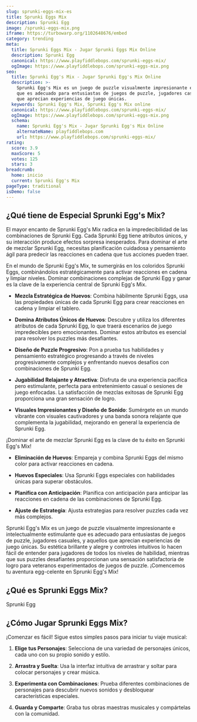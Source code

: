 ```yaml
---
slug: sprunki-eggs-mix-es
title: Sprunki Eggs Mix
description: Sprunki Egg
image: /sprunki-eggs-mix.png
iframe: https://turbowarp.org/1102648676/embed
category: trending
meta:
  title: Sprunki Eggs Mix - Jugar Sprunki Eggs Mix Online
  description: Sprunki Egg
  canonical: https://www.playfiddlebops.com/sprunki-eggs-mix/
  ogImage: https://www.playfiddlebops.com/sprunki-eggs-mix.png
seo:
  title: Sprunki Egg's Mix - Jugar Sprunki Egg's Mix Online
  description: >-
    Sprunki Egg's Mix es un juego de puzzle visualmente impresionante e intelectualmente estimulante
    que es adecuado para entusiastas de juegos de puzzle, jugadores casuales, y aquellos
    que aprecian experiencias de juego únicas.
  keywords: Sprunki Egg's Mix, Sprunki Egg's Mix online
  canonical: https://www.playfiddlebops.com/sprunki-eggs-mix/
  ogImage: https://www.playfiddlebops.com/sprunki-eggs-mix.png
  schema:
    name: Sprunki Egg's Mix - Jugar Sprunki Egg's Mix Online
    alternateName: playfiddlebops.com
    url: https://www.playfiddlebops.com/sprunki-eggs-mix/
rating:
  score: 3.9
  maxScore: 5
  votes: 125
  stars: 3
breadcrumb:
  home: inicio
  current: Sprunki Egg's Mix
pageType: traditional
isDemo: false
---
```


## ¿Qué tiene de Especial Sprunki Egg's Mix?

El mayor encanto de Sprunki Egg's Mix radica en la impredecibilidad de las combinaciones de Sprunki Egg. Cada Sprunki Egg tiene atributos únicos, y su interacción produce efectos sorpresa inesperados. Para dominar el arte de mezclar Sprunki Egg, necesitas planificación cuidadosa y pensamiento ágil para predecir las reacciones en cadena que tus acciones pueden traer.

En el mundo de Sprunki Egg's Mix, te sumergirás en los coloridos Sprunki Eggs, combinándolos estratégicamente para activar reacciones en cadena y limpiar niveles. Dominar combinaciones complejas de Sprunki Egg y ganar es la clave de la experiencia central de Sprunki Egg's Mix.

- **Mezcla Estratégica de Huevos**: Combina hábilmente Sprunki Eggs, usa las propiedades únicas de cada Sprunki Egg para crear reacciones en cadena y limpiar el tablero.

- **Domina Atributos Únicos de Huevos**: Descubre y utiliza los diferentes atributos de cada Sprunki Egg, lo que traerá escenarios de juego impredecibles pero emocionantes. Dominar estos atributos es esencial para resolver los puzzles más desafiantes.

- **Diseño de Puzzle Progresivo**: Pon a prueba tus habilidades y pensamiento estratégico progresando a través de niveles progresivamente complejos y enfrentando nuevos desafíos con combinaciones de Sprunki Egg.

- **Jugabilidad Relajante y Atractiva**: Disfruta de una experiencia pacífica pero estimulante, perfecta para entretenimiento casual o sesiones de juego enfocadas. La satisfacción de mezclas exitosas de Sprunki Egg proporciona una gran sensación de logro.

- **Visuales Impresionantes y Diseño de Sonido**: Sumérgete en un mundo vibrante con visuales cautivadores y una banda sonora relajante que complementa la jugabilidad, mejorando en general la experiencia de Sprunki Egg.

¡Dominar el arte de mezclar Sprunki Egg es la clave de tu éxito en Sprunki Egg's Mix!

- **Eliminación de Huevos**: Empareja y combina Sprunki Eggs del mismo color para activar reacciones en cadena.

- **Huevos Especiales**: Usa Sprunki Eggs especiales con habilidades únicas para superar obstáculos.

- **Planifica con Anticipación**: Planifica con anticipación para anticipar las reacciones en cadena de las combinaciones de Sprunki Egg.

- **Ajuste de Estrategia**: Ajusta estrategias para resolver puzzles cada vez más complejos.

Sprunki Egg's Mix es un juego de puzzle visualmente impresionante e intelectualmente estimulante que es adecuado para entusiastas de juegos de puzzle, jugadores casuales, y aquellos que aprecian experiencias de juego únicas. Su estética brillante y alegre y controles intuitivos lo hacen fácil de entender para jugadores de todos los niveles de habilidad, mientras que sus puzzles desafiantes proporcionan una sensación satisfactoria de logro para veteranos experimentados de juegos de puzzle. ¡Comencemos tu aventura egg-celente en Sprunki Egg's Mix!

## ¿Qué es Sprunki Eggs Mix?

Sprunki Egg

## ¿Cómo Jugar Sprunki Eggs Mix?

¡Comenzar es fácil! Sigue estos simples pasos para iniciar tu viaje musical:

1. **Elige tus Personajes**: Selecciona de una variedad de personajes únicos, cada uno con su propio sonido y estilo.

1. **Arrastra y Suelta**: Usa la interfaz intuitiva de arrastrar y soltar para colocar personajes y crear música.

1. **Experimenta con Combinaciones**: Prueba diferentes combinaciones de personajes para descubrir nuevos sonidos y desbloquear características especiales.

1. **Guarda y Comparte**: Graba tus obras maestras musicales y compártelas con la comunidad.